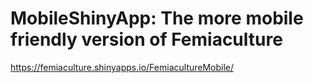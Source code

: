 # MobileShinyApp: The more mobile friendly version of Femiaculture

https://femiaculture.shinyapps.io/FemiacultureMobile/
